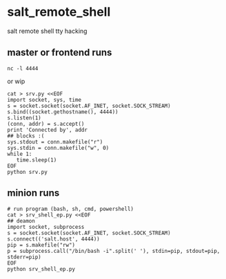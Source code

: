 salt_remote_shell
=================

salt remote shell tty hacking


master or frontend runs
----------------------------
```
nc -l 4444
```
or wip

```
cat > srv.py <<EOF
import socket, sys, time
s = socket.socket(socket.AF_INET, socket.SOCK_STREAM)
s.bind((socket.gethostname(), 4444))
s.listen(1)
(conn, addr) = s.accept()
print 'Connected by', addr
## blocks :(
sys.stdout = conn.makefile("r")
sys.stdin = conn.makefile("w", 0)
while 1:
   time.sleep(1)
EOF
python srv.py
```





minion runs
----------------------------
```
# run program (bash, sh, cmd, powershell)
cat > srv_shell_ep.py <<EOF
## deamon
import socket, subprocess
s = socket.socket(socket.AF_INET, socket.SOCK_STREAM)
s.connect(('salt.host', 4444))
pip = s.makefile("rw")
p = subprocess.call("/bin/bash -i".split(' '), stdin=pip, stdout=pip, stderr=pip)
EOF
python srv_shell_ep.py
```
